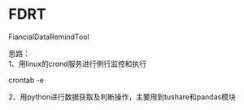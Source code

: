 # FDRT
FiancialDataRemindTool

思路：    
1、用linux的crond服务进行例行监控和执行  

crontab -e

2、用python进行数据获取及判断操作，主要用到tushare和pandas模块  

